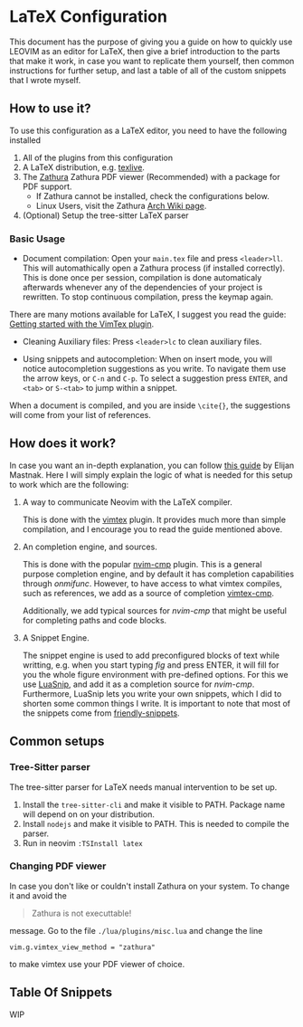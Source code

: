 # LaTeX Configuration

This document has the purpose of giving you a guide on how to quickly use LEOVIM as an editor for LaTeX, then give a brief introduction to the parts that make it work, in case you want to replicate them yourself, then common instructions for further setup, and last a table of all of the custom snippets that I wrote myself.

## How to use it?

To use this configuration as a LaTeX editor, you need to have the following installed

1. All of the plugins from this configuration
2. A LaTeX distribution, e.g. [texlive](https://www.tug.org/texlive/).
3. The [Zathura](https://pwmt.org/projects/zathura/) Zathura PDF viewer (Recommended) with a package for PDF support.
   - If Zathura cannot be installed, check the configurations below.
   - Linux Users, visit the Zathura [Arch Wiki page](https://wiki.archlinux.org/title/Zathura).
4. (Optional) Setup the tree-sitter LaTeX parser

### Basic Usage

- Document compilation:
  Open your `main.tex` file and press `<leader>ll`. This will automathically open a Zathura process (if installed correctly). This is done once per session, compilation is done automaticaly afterwards whenever any of the dependencies of your project is rewritten.
  To stop continuous compilation, press the keymap again.

There are many motions available for LaTeX, I suggest you read the guide: [Getting started with the VimTex plugin](https://ejmastnak.com/tutorials/vim-latex/vimtex/).

- Cleaning Auxiliary files:
  Press `<leader>lc` to clean auxiliary files.

- Using snippets and autocompletion:
  When on insert mode, you will notice autocompletion suggestions as you write. To navigate them use the arrow keys, or `C-n` and `C-p`. To select a suggestion press `ENTER`, and `<tab>` or `S-<tab>` to jump within a snippet.

When a document is compiled, and you are inside `\cite{}`, the suggestions will come from your list of references.

## How does it work?

In case you want an in-depth explanation, you can follow [this guide](https://ejmastnak.com/tutorials/vim-latex/intro/) by Elijan Mastnak. Here I will simply explain the logic of what is needed for this setup to work which are the following:

1. A way to communicate Neovim with the LaTeX compiler.

   This is done with the [vimtex](https://github.com/lervag/vimtex) plugin. It provides much more than simple compilation, and I encourage you to read the guide mentioned above.

2. An completion engine, and sources.

   This is done with the popular [nvim-cmp](https://github.com/hrsh7th/nvim-cmp) plugin. This is a general purpose completion engine, and by default it has completion capabilities through _onmifunc_. However, to have access to what vimtex compiles, such as references, we add as a source of completion [vimtex-cmp](https://github.com/micangl/cmp-vimtex).

   Additionally, we add typical sources for _nvim-cmp_ that might be useful for completing paths and code blocks.

3. A Snippet Engine.

   The snippet engine is used to add preconfigured blocks of text while writting, e.g. when you start typing _fig_ and press ENTER, it will fill for you the whole figure environment with pre-defined options. For this we use [LuaSnip](https://github.com/L3MON4D3/LuaSnip), and add it as a completion source for _nvim-cmp_. Furthermore, LuaSnip lets you write your own snippets, which I did to shorten some common things I write. It is important to note that most of the snippets come from [friendly-snippets](https://github.com/rafamadriz/friendly-snippets).


## Common setups

### Tree-Sitter parser

The tree-sitter parser for LaTeX needs manual intervention to be set up. 

1. Install the `tree-sitter-cli` and make it visible to PATH. Package name will depend on on your distribution.
2. Install `nodejs` and make it visible to PATH. This is needed to compile the parser.
3. Run in neovim `:TSInstall latex`


### Changing PDF viewer

In case you don't like or couldn't install Zathura on your system. To change it and avoid the

> Zathura is not executtable!

message. Go to the file `./lua/plugins/misc.lua` and change the line

```
vim.g.vimtex_view_method = "zathura"
```

to make vimtex use your PDF viewer of choice.


## Table Of Snippets
WIP

